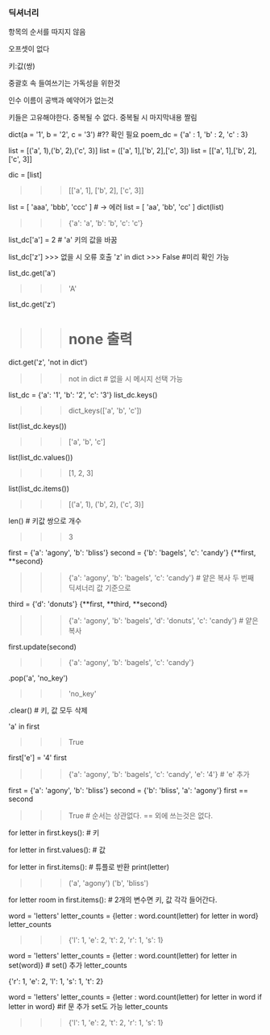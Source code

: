 ### 딕셔너리

항목의 순서를 따지지 않음

오프셋이 없다

키:값(쌍)

중괄호 속 들여쓰기는 가독성을 위한것

인수 이름이 공백과 예약어가 없는것

키들은 고유해야한다. 중복될 수 없다. 중복될 시 마지막내용 짤림




dict(a = '1', b = '2', c  = '3') #?? 확인 필요
poem_dc = {'a' : 1, 'b' : 2, 'c' : 3}

list = [('a', 1),('b', 2),('c', 3)]
list = (['a', 1],['b', 2],['c', 3])
list = [['a', 1],['b', 2],['c', 3]]

dic = [list]
>>> [['a', 1], ['b', 2], ['c', 3]]



list = [ 'aaa', 'bbb', 'ccc' ] # -> 에러
list = [ 'aa', 'bb', 'cc' ]
dict(list)
>>> {'a': 'a', 'b': 'b', 'c': 'c'}

list_dc['a'] = 2 # 'a' 키의 값을 바꿈


list_dc['z'] >>> 없을 시 오류 호출
'z' in dict >>> False #미리 확인 가능

list_dc.get('a')
>>> 'A'

list_dc.get('z')
>>> # none 출력

dict.get('z', 'not in dict')
>>> not in dict # 없을 시 메시지 선택 가능

list_dc = {'a': '1', 'b': '2', 'c': '3'}
list_dc.keys()
>>> dict_keys(['a', 'b', 'c'])

list(list_dc.keys())
>>>  ['a', 'b', 'c']

list(list_dc.values())
>>> [1, 2, 3]

list(list_dc.items())
>>> [('a', 1), ('b', 2), ('c', 3)]

len() # 키값 쌍으로 개수
>>> 3



first = {'a': 'agony', 'b': 'bliss'}
second = {'b': 'bagels', 'c': 'candy'}
{**first, **second}
>>> {'a': 'agony', 'b': 'bagels', 'c': 'candy'} # 얕은 복사 두 번째 딕셔너리 값 기준으로

third = {'d': 'donuts'}
{**first, **third, **second}
>>> {'a': 'agony', 'b': 'bagels', 'd': 'donuts', 'c': 'candy'} # 얕은 복사


first.update(second)
>>> {'a': 'agony', 'b': 'bagels', 'c': 'candy'}

.pop('a', 'no_key')
>>> 'no_key'

.clear() # 키, 값 모두 삭제

'a' in first
>>> True

first['e'] = '4'
first
>>> {'a': 'agony', 'b': 'bagels', 'c': 'candy', 'e': '4'} # 'e' 추가

first = {'a': 'agony', 'b': 'bliss'}
second = {'b': 'bliss', 'a': 'agony'}
first == second
>>> True # 순서는 상관없다. == 외에 쓰는것은 없다.

for letter in first.keys(): # 키

for letter in first.values(): # 값

for letter in first.items(): # 튜플로 반환
    print(letter)
>>> ('a', 'agony')
('b', 'bliss')

for letter room in first.items(): # 2개의 변수면 키, 값 각각 들어간다.


word = 'letters'
letter_counts = {letter : word.count(letter) for letter in word}
letter_counts
>>> {'l': 1, 'e': 2, 't': 2, 'r': 1, 's': 1}

word = 'letters'
letter_counts = {letter : word.count(letter) for letter in set(word)} # set() 추가
letter_counts
>>> 
{'r': 1, 'e': 2, 'l': 1, 's': 1, 't': 2}

word = 'letters'
letter_counts = {letter : word.count(letter) for letter in word if letter in word} #if 문 추가 set도 가능
letter_counts
>>> {'l': 1, 'e': 2, 't': 2, 'r': 1, 's': 1}

